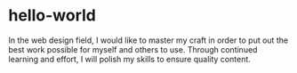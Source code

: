 # hello-world
In the web design field, I would like to master my craft in order to put out the best work possible for myself and others to use. Through continued learning and effort, I will polish my skills to ensure quality content.